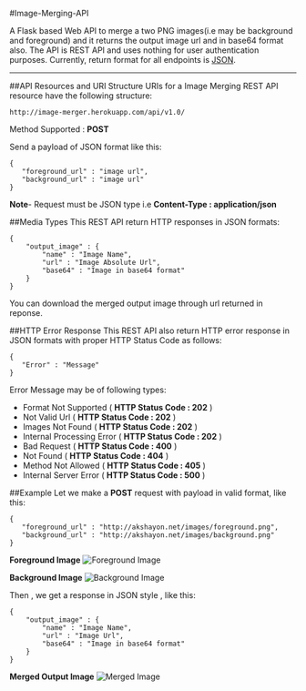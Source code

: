 #Image-Merging-API

A Flask based Web API to merge a two PNG images(i.e may be background and foreground) and it returns the output image url and in base64 format also.
The API is REST API and uses nothing for user authentication purposes. Currently, return format for all endpoints is [JSON](http://json.org/ "JSON").

***

##API Resources and URI Structure
URIs for a Image Merging REST API resource have the following structure:

    http://image-merger.herokuapp.com/api/v1.0/
Method Supported : **POST**

Send a payload of JSON format like this:

    {
       "foreground_url" : "image url",
       "background_url" : "image url"
    }

**Note**- Request must be JSON type i.e **Content-Type : application/json**

##Media Types
This REST API return HTTP responses in JSON formats:

    {
        "output_image" : { 
            "name" : "Image Name",
            "url" : "Image Absolute Url",
            "base64" : "Image in base64 format"
        }
    }

You can download the merged output image through url returned in reponse.

##HTTP Error Response
This REST API also return HTTP error response in JSON formats with proper HTTP Status Code as follows:

    {
       "Error" : "Message"
    }

Error Message may be of following types:

   *  Format Not Supported ( __HTTP Status Code : 202__ )
   *  Not Valid Url ( __HTTP Status Code : 202__ )
   *  Images Not Found ( __HTTP Status Code : 202__ )
   *  Internal Processing Error ( __HTTP Status Code : 202__ )
   *  Bad Request ( __HTTP Status Code : 400__ )
   *  Not Found ( __HTTP Status Code : 404__ )
   *  Method Not Allowed ( __HTTP Status Code : 405__ ) 
   *  Internal Server Error ( __HTTP Status Code : 500__ )

##Example 
Let we make a **POST** request with payload in valid format, like this:

    {
       "foreground_url" : "http://akshayon.net/images/foreground.png",
       "background_url" : "http://akshayon.net/images/background.png"
    }
    
**Foreground Image**
![Foreground Image](http://akshayon.net/images/foreground.png "Foreground Image")

**Background Image**
![Background Image](http://akshayon.net/images/background.png "Background Image")

Then , we get a response in JSON style , like this:

    {
        "output_image" : {
            "name" : "Image Name",
            "url" : "Image Url",
            "base64" : "Image in base64 format"
        }
    }

**Merged Output Image**
![Merged Image](http://akshayon.net/images/merged.jpeg "Merged Image")



